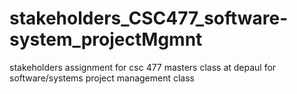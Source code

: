 # stakeholders_CSC477_software-system_projectMgmnt
stakeholders assignment for csc 477 masters class at depaul for software/systems project management class 
